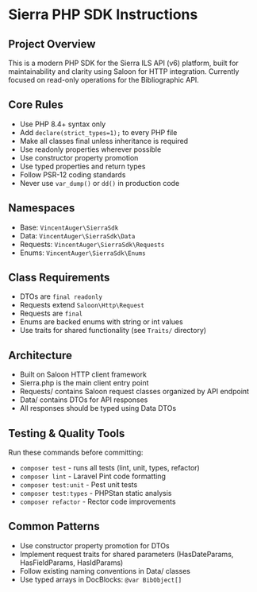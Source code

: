 # Sierra PHP SDK Instructions

## Project Overview
This is a modern PHP SDK for the Sierra ILS API (v6) platform, built for maintainability and clarity using Saloon for HTTP integration. Currently focused on read-only operations for the Bibliographic API.

## Core Rules
- Use PHP 8.4+ syntax only
- Add `declare(strict_types=1);` to every PHP file
- Make all classes final unless inheritance is required
- Use readonly properties wherever possible
- Use constructor property promotion
- Use typed properties and return types
- Follow PSR-12 coding standards
- Never use `var_dump()` or `dd()` in production code

## Namespaces
- Base: `VincentAuger\SierraSdk`
- Data: `VincentAuger\SierraSdk\Data`
- Requests: `VincentAuger\SierraSdk\Requests`
- Enums: `VincentAuger\SierraSdk\Enums`

## Class Requirements
- DTOs are `final readonly`
- Requests extend `Saloon\Http\Request`
- Requests are `final`
- Enums are backed enums with string or int values
- Use traits for shared functionality (see `Traits/` directory)

## Architecture
- Built on Saloon HTTP client framework
- Sierra.php is the main client entry point
- Requests/ contains Saloon request classes organized by API endpoint
- Data/ contains DTOs for API responses
- All responses should be typed using Data DTOs

## Testing & Quality Tools
Run these commands before committing:
- `composer test` - runs all tests (lint, unit, types, refactor)
- `composer lint` - Laravel Pint code formatting
- `composer test:unit` - Pest unit tests
- `composer test:types` - PHPStan static analysis
- `composer refactor` - Rector code improvements

## Common Patterns
- Use constructor property promotion for DTOs
- Implement request traits for shared parameters (HasDateParams, HasFieldParams, HasIdParams)
- Follow existing naming conventions in Data/ classes
- Use typed arrays in DocBlocks: `@var BibObject[]`